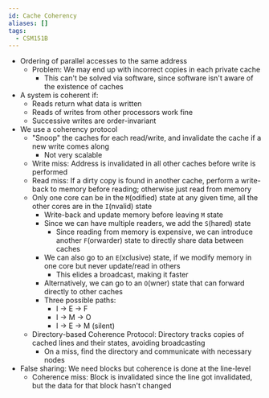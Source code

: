 ```yaml
---
id: Cache Coherency
aliases: []
tags:
  - CSM151B
---
```


- Ordering of parallel accesses to the same address
  - Problem: We may end up with incorrect copies in each private cache
    - This can't be solved via software, since software isn't aware of the
      existence of caches
- A system is coherent if:
  - Reads return what data is written
  - Reads of writes from other processors work fine
  - Successive writes are order-invariant
- We use a coherency protocol
  - "Snoop" the caches for each read/write, and invalidate the cache if a new
    write comes along
    - Not very scalable
  - Write miss: Address is invalidated in all other caches before write is
    performed
  - Read miss: If a dirty copy is found in another cache, perform a write-back
    to memory before reading; otherwise just read from memory
  - Only one core can be in the `M`(odified) state at any given time, all the
    other cores are in the `I`(nvalid) state
    - Write-back and update memory before leaving `M` state
    - Since we can have multiple readers, we add the `S`(hared) state
      - Since reading from memory is expensive, we can introduce another
        `F`(orwarder) state to directly share data between caches
    - We can also go to an `E`(xclusive) state, if we modify memory in one core
      but never update/read in others
      - This elides a broadcast, making it faster
    - Alternatively, we can go to an `O`(wner) state that can forward directly
      to other caches
    - Three possible paths:
      - I -> E -> F
      - I -> M -> O
      - I -> E -> M (silent)
  - Directory-based Coherence Protocol: Directory tracks copies of cached lines
    and their states, avoiding broadcasting
    - On a miss, find the directory and communicate with necessary nodes
- False sharing: We need blocks but coherence is done at the line-level
  - Coherence miss: Block is invalidated since the line got invalidated, but the
    data for that block hasn't changed
